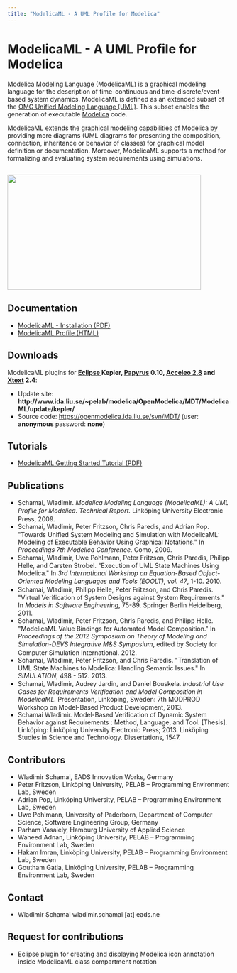 ```yaml
---
title: "ModelicaML - A UML Profile for Modelica"
---
```

<h1>ModelicaML - A UML Profile for Modelica</h1>
<p>Modelica Modeling Language (ModelicaML) is a graphical modeling language for the description of time-continuous and time-discrete/event-based system dynamics. ModelicaML is defined as an extended subset of the <a href="http://www.uml.org/" target="_blank">OMG Unified Modeling Language (UML)</a>. This subset enables the generation of executable <a href="http://www.modelica.org/" target="_blank">Modelica</a> code.</p>
<p>ModelicaML extends the graphical modeling capabilities of Modelica by providing more diagrams (UML diagrams for presenting the composition, connection, inheritance or behavior of classes) for graphical model definition or documentation. Moreover, ModelicaML supports a method for formalizing and evaluating system requirements using simulations.</p>
<h2><img src="/images/stories/modelicaml_concept.png" alt="" width="436" height="259" border="0" /></h2>
<h2>Documentation</h2>
<ul>
<li><a href="http://www.ida.liu.se/%7Epelab/modelica/OpenModelica/MDT/ModelicaML/doc/ModelicaML_getting_started_v14.pdf" target="_blank">ModelicaML - Installation (PDF)</a></li>
<li><a href="http://www.ida.liu.se/%7Epelab/modelica/OpenModelica/MDT/ModelicaML/doc/ModelicaML_description_profile_version_1_3_2.html" target="_blank">ModelicaML Profile (HTML)</a></li>
</ul>
<h2>Downloads</h2>
<p>ModelicaML plugins for <strong><a href="http://www.eclipse.org/" target="_blank">Eclipse </a>Kepler, <a href="http://www.eclipse.org/papyrus/" target="_blank">Papyrus</a> 0.10, <a href="http://www.acceleo.org/pages/home/en" target="_blank">Acceleo 2.8</a> and <a href="http://www.eclipse.org/Xtext/" target="_blank">Xtext</a> 2.4</strong>:</p>
<ul>
<li>Update site:<strong> http://www.ida.liu.se/~pelab/modelica/OpenModelica/MDT/ModelicaML/update/kepler/</strong></li>
<!--
<li><a href="http://www.ida.liu.se/%7Epelab/modelica/OpenModelica/MDT/ModelicaML/examples/" mce_href="http://www.ida.liu.se/%7Epelab/modelica/OpenModelica/MDT/ModelicaML/examples/" target="_blank">ModelicaML example-models</a></li>
-->
<li>Source code: <a href="svn/MDT/">https://openmodelica.ida.liu.se/svn/MDT/</a> (user: <strong>anonymous</strong> password: <strong>none</strong>)</li>
</ul>
<h2>Tutorials</h2>
<ul>
<li><a href="http://www.ida.liu.se/%7Epelab/modelica/OpenModelica/MDT/ModelicaML/doc/tutorial/ModelicaML_getting_started_tutorial_v03.pdf" target="_blank">ModelicaML Getting Started Tutorial (PDF)</a></li>
</ul>
<h2>Publications</h2>
<ul>
<li><span style="line-height: 1.3em; text-indent: -36pt;">Schamai, Wladimir. </span><em style="line-height: 1.3em; text-indent: -36pt;">Modelica Modeling Language (ModelicaML): A UML Profile for Modelica. Technical Report.</em><span style="line-height: 1.3em; text-indent: -36pt;"> Linköping University Electronic Press, 2009.</span></li>
<li><span style="line-height: 1.3em; text-indent: -36pt;">Schamai, Wladimir, Peter Fritzson, Chris Paredis, and Adrian Pop. "Towards Unified System Modeling and Simulation with ModelicaML: Modeling of Executable Behavior Using Graphical Notations." In </span><em style="line-height: 1.3em; text-indent: -36pt;">Proceedings 7th Modelica Conference</em><span style="line-height: 1.3em; text-indent: -36pt;">. Como, 2009.</span></li>
<li><span style="line-height: 1.3em; text-indent: -36pt;">Schamai, Wladimir, Uwe Pohlmann, Peter Fritzson, Chris Paredis, Philipp Helle, and Carsten Strobel. "Execution of UML State Machines Using Modelica." In </span><em style="line-height: 1.3em; text-indent: -36pt;">3rd International Workshop on Equation-Based Object-Oriented Modeling Languages and Tools (EOOLT), vol. 47</em><span style="line-height: 1.3em; text-indent: -36pt;">, 1-10. 2010.</span></li>
<li><span style="line-height: 1.3em; text-indent: -36pt;">Schamai, Wladimir, Philipp Helle, Peter Fritzson, and Chris Paredis. "Virtual Verification of System Designs against System Requirements." In </span><em style="line-height: 1.3em; text-indent: -36pt;">Models in Software Engineering</em><span style="line-height: 1.3em; text-indent: -36pt;">, 75-89. Springer Berlin Heidelberg, 2011.</span></li>
<li><span style="line-height: 1.3em; text-indent: -36pt;">Schamai, Wladimir, Peter Fritzson, Chris Paredis, and Philipp Helle. "ModelicaML Value Bindings for Automated Model Composition." In </span><em style="line-height: 1.3em; text-indent: -36pt;">Proceedings of the 2012 Symposium on Theory of Modeling and Simulation-DEVS Integrative M&amp;S Symposium</em><span style="line-height: 1.3em; text-indent: -36pt;">, edited by Society for Computer Simulation International. 2012.</span></li>
<li><span style="line-height: 1.3em; text-indent: -36pt;">Schamai, Wladimir, Peter Fritzson, and Chris Paredis. "Translation of UML State Machines to Modelica: Handling Semantic Issues." In </span><em style="line-height: 1.3em; text-indent: -36pt;">SIMULATION</em><span style="line-height: 1.3em; text-indent: -36pt;">, 498 - 512. 2013.</span></li>
<li><span style="line-height: 1.3em; text-indent: -36pt;">Schamai, Wladimir, Audrey Jardin, and Daniel Bouskela. </span><em style="line-height: 1.3em; text-indent: -36pt;">Industrial Use Cases for Requirements Verification and Model Composition in ModelicaML.</em><span style="line-height: 1.3em; text-indent: -36pt;"> Presentation, Linköping, Sweden: 7th MODPROD Workshop on Model-Based Product Development, 2013.</span></li>
<li>Schamai Wladimir. Model-Based Verification of Dynamic System Behavior against Requirements : Method, Language, and Tool. [Thesis]. Linköping: Linköping University Electronic Press; 2013. Linköping Studies in Science and Technology. Dissertations, 1547.</li>
</ul>
<h2>Contributors</h2>
<ul>
<li>Wladimir Schamai, EADS Innovation Works, Germany</li>
<li>Peter Fritzson, Linköping University, PELAB – Programming Environment Lab, Sweden</li>
<li>Adrian Pop, Linköping University, PELAB – Programming Environment Lab, Sweden</li>
<li>Uwe Pohlmann, University of Paderborn, Department of Computer Science, Software Engineering Group, Germany</li>
<li>Parham Vasaiely, Hamburg University of Applied Science</li>
<li>Waheed Adnan, Linköping University, PELAB – Programming Environment Lab, Sweden</li>
<li>Hakam Imran, Linköping University, PELAB – Programming Environment Lab, Sweden</li>
<li>Goutham Gatla, Linköping University, PELAB – Programming Environment Lab, Sweden</li>
</ul>
<h2>Contact</h2>
<ul>
<li>Wladimir Schamai wladimir.schamai [at] eads.ne</li>
</ul>
<h2>Request for contributions</h2>
<ul>
<li>Eclipse plugin for creating and displaying Modelica icon annotation inside ModelicaML class compartment notation</li>
</ul>